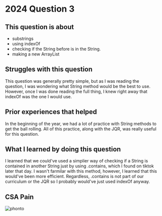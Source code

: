 # 2024 Question 3

## This question is about 
- substrings
- using indexOf
- checking if the String before is in the String.
- making a new ArrayList

## Struggles with this question
This question was generally pretty simple, but as I was reading the question, I was wondering what String method would be the best to use. However, once I was done reading the full thing, I knew right away that indexOf was the one I would use. 

## Prior experiences that helped 
In the beginning of the year, we had a lot of practice with String methods to get the ball rolling. All of this practice, along with the JQR, was really useful for this question. 

## What I learned by doing this question 
I learned that we could've used a simplier way of checking if a String is contained in another String just by using .contains, which I found on tiktok later that day. I wasn't farmilar with this method, however, I learned that this would've been more efficient. Regardless, .contains is not part of our curriculum or the JQR so I probably would've just used indexOf anyway. 

## CSA Pain
![phonto](https://github.com/abigailm124/csa-mp3-pd3/assets/155492909/db82ba44-26ed-4620-8724-c5c768dbfc78)
